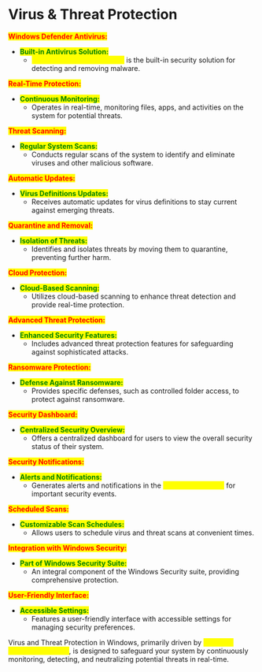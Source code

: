 # Virus & Threat Protection

<mark style="color:red;">**Windows Defender Antivirus:**</mark>

* <mark style="color:green;">**Built-in Antivirus Solution:**</mark>
  * <mark style="color:yellow;">Windows Defender Antivirus</mark> is the built-in security solution for detecting and removing malware.

<mark style="color:red;">**Real-Time Protection:**</mark>

* <mark style="color:green;">**Continuous Monitoring:**</mark>
  * Operates in real-time, monitoring files, apps, and activities on the system for potential threats.

<mark style="color:red;">**Threat Scanning:**</mark>

* <mark style="color:green;">**Regular System Scans:**</mark>
  * Conducts regular scans of the system to identify and eliminate viruses and other malicious software.

<mark style="color:red;">**Automatic Updates:**</mark>

* <mark style="color:green;">**Virus Definitions Updates:**</mark>
  * Receives automatic updates for virus definitions to stay current against emerging threats.

<mark style="color:red;">**Quarantine and Removal:**</mark>

* <mark style="color:green;">**Isolation of Threats:**</mark>
  * Identifies and isolates threats by moving them to quarantine, preventing further harm.

<mark style="color:red;">**Cloud Protection:**</mark>

* <mark style="color:green;">**Cloud-Based Scanning:**</mark>
  * Utilizes cloud-based scanning to enhance threat detection and provide real-time protection.

<mark style="color:red;">**Advanced Threat Protection:**</mark>

* <mark style="color:green;">**Enhanced Security Features:**</mark>
  * Includes advanced threat protection features for safeguarding against sophisticated attacks.

<mark style="color:red;">**Ransomware Protection:**</mark>

* <mark style="color:green;">**Defense Against Ransomware:**</mark>
  * Provides specific defenses, such as controlled folder access, to protect against ransomware.

<mark style="color:red;">**Security Dashboard:**</mark>

* <mark style="color:green;">**Centralized Security Overview:**</mark>
  * Offers a centralized dashboard for users to view the overall security status of their system.

<mark style="color:red;">**Security Notifications:**</mark>

* <mark style="color:green;">**Alerts and Notifications:**</mark>
  * Generates alerts and notifications in the <mark style="color:yellow;">Notification Center</mark> for important security events.

<mark style="color:red;">**Scheduled Scans:**</mark>

* <mark style="color:green;">**Customizable Scan Schedules:**</mark>
  * Allows users to schedule virus and threat scans at convenient times.

<mark style="color:red;">**Integration with Windows Security:**</mark>

* <mark style="color:green;">**Part of Windows Security Suite:**</mark>
  * An integral component of the Windows Security suite, providing comprehensive protection.

<mark style="color:red;">**User-Friendly Interface:**</mark>

* <mark style="color:green;">**Accessible Settings:**</mark>
  * Features a user-friendly interface with accessible settings for managing security preferences.

Virus and Threat Protection in Windows, primarily driven by <mark style="color:yellow;">Windows Defender Antivirus</mark>, is designed to safeguard your system by continuously monitoring, detecting, and neutralizing potential threats in real-time.

